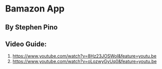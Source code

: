 # Bamazon App
## By Stephen Pino
## Video Guide:
1. https://www.youtube.com/watch?v=8Hz23JOSWoI&feature=youtu.be
2. https://www.youtube.com/watch?v=oLozwyGyUq0&feature=youtu.be
